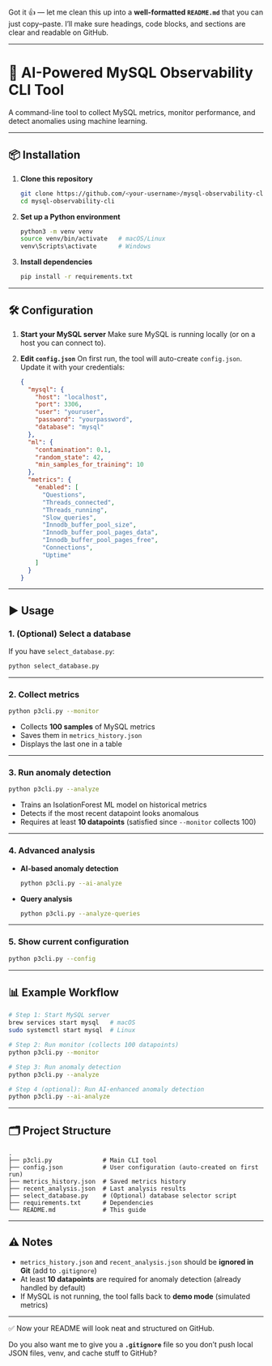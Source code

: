 Got it 👍 — let me clean this up into a **well-formatted `README.md`** that you can just copy–paste. I’ll make sure headings, code blocks, and sections are clear and readable on GitHub.

---

# 🚀 AI-Powered MySQL Observability CLI Tool

A command-line tool to collect MySQL metrics, monitor performance, and detect anomalies using machine learning.

---

## 📦 Installation

1. **Clone this repository**

   ```bash
   git clone https://github.com/<your-username>/mysql-observability-cli.git
   cd mysql-observability-cli
   ```

2. **Set up a Python environment**

   ```bash
   python3 -m venv venv
   source venv/bin/activate   # macOS/Linux
   venv\Scripts\activate      # Windows
   ```

3. **Install dependencies**

   ```bash
   pip install -r requirements.txt
   ```

---

## 🛠️ Configuration

1. **Start your MySQL server**
   Make sure MySQL is running locally (or on a host you can connect to).

2. **Edit `config.json`**
   On first run, the tool will auto-create `config.json`.
   Update it with your credentials:

   ```json
   {
     "mysql": {
       "host": "localhost",
       "port": 3306,
       "user": "youruser",
       "password": "yourpassword",
       "database": "mysql"
     },
     "ml": {
       "contamination": 0.1,
       "random_state": 42,
       "min_samples_for_training": 10
     },
     "metrics": {
       "enabled": [
         "Questions",
         "Threads_connected",
         "Threads_running",
         "Slow_queries",
         "Innodb_buffer_pool_size",
         "Innodb_buffer_pool_pages_data",
         "Innodb_buffer_pool_pages_free",
         "Connections",
         "Uptime"
       ]
     }
   }
   ```

---

## ▶️ Usage

### 1. (Optional) Select a database

If you have `select_database.py`:

```bash
python select_database.py
```

---

### 2. Collect metrics

```bash
python p3cli.py --monitor
```

* Collects **100 samples** of MySQL metrics
* Saves them in `metrics_history.json`
* Displays the last one in a table

---

### 3. Run anomaly detection

```bash
python p3cli.py --analyze
```

* Trains an IsolationForest ML model on historical metrics
* Detects if the most recent datapoint looks anomalous
* Requires at least **10 datapoints** (satisfied since `--monitor` collects 100)

---

### 4. Advanced analysis

* **AI-based anomaly detection**

  ```bash
  python p3cli.py --ai-analyze
  ```

* **Query analysis**

  ```bash
  python p3cli.py --analyze-queries
  ```

---

### 5. Show current configuration

```bash
python p3cli.py --config
```

---

## 📊 Example Workflow

```bash
# Step 1: Start MySQL server
brew services start mysql   # macOS
sudo systemctl start mysql  # Linux

# Step 2: Run monitor (collects 100 datapoints)
python p3cli.py --monitor

# Step 3: Run anomaly detection
python p3cli.py --analyze

# Step 4 (optional): Run AI-enhanced anomaly detection
python p3cli.py --ai-analyze
```

---

## 🗂️ Project Structure

```
.
├── p3cli.py              # Main CLI tool
├── config.json           # User configuration (auto-created on first run)
├── metrics_history.json  # Saved metrics history
├── recent_analysis.json  # Last analysis results
├── select_database.py    # (Optional) database selector script
├── requirements.txt      # Dependencies
└── README.md             # This guide
```

---

## ⚠️ Notes

* `metrics_history.json` and `recent_analysis.json` should be **ignored in Git** (add to `.gitignore`)
* At least **10 datapoints** are required for anomaly detection (already handled by default)
* If MySQL is not running, the tool falls back to **demo mode** (simulated metrics)

---

✅ Now your README will look neat and structured on GitHub.

Do you also want me to give you a **`.gitignore`** file so you don’t push local JSON files, venv, and cache stuff to GitHub?
